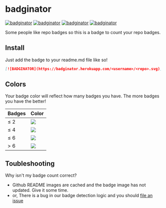 # badginator

[![badginator](https://badginator.herokuapp.com/defunctzombie/badginator.svg)](https://github.com/defunctzombie/badginator)
[![badginator](https://badginator.herokuapp.com/defunctzombie/badginator.svg)](https://github.com/defunctzombie/badginator)
[![badginator](https://badginator.herokuapp.com/defunctzombie/badginator.svg)](https://github.com/defunctzombie/badginator)
[![badginator](https://badginator.herokuapp.com/defunctzombie/badginator.svg)](https://github.com/defunctzombie/badginator)

Some people like repo badges so this is a badge to count your repo badges.

## Install

Just add the badge to your readme.md file like so!

```markdown
[![BADGINATOR](https://badginator.herokuapp.com/<username>/<repo>.svg)](https://github.com/defunctzombie/badginator)
```

## Colors

Your badge color will reflect how many badges you have. The more badges you have the better!

| Badges | Color |
| --- | --- |
| ≤ 2 | ![](https://img.shields.io/badge/badges-2-red.svg) |
| ≤ 4 | ![](https://img.shields.io/badge/badges-4-orange.svg) |
| ≤ 6 | ![](https://img.shields.io/badge/badges-6-green.svg) |
| > 6 | ![](https://img.shields.io/badge/badges-15-brightgreen.svg) |

## Toubleshooting

Why isn't my badge count correct?

* Github README images are cached and the badge image has not updated. Give it some time.
* or, There is a bug in our badge detection logic and you should [file an issue](https://github.com/defunctzombie/badginator/issues/new)

